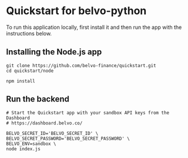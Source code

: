 # Quickstart for belvo-python

To run this application locally, first install it and then run the app with the instructions below.

## Installing the Node.js app

```
git clone https://github.com/belvo-finance/quickstart.git
cd quickstart/node

npm install
```

## Run the backend
```
# Start the Quickstart app with your sandbox API keys from the Dashboard
# https://dashboard.belvo.co/

BELVO_SECRET_ID='BELVO_SECRET_ID' \
BELVO_SECRET_PASSWORD='BELVO_SECRET_PASSWORD' \
BELVO_ENV=sandbox \
node index.js
```
